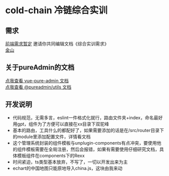 <h1>cold-chain 冷链综合实训</h1>

## 需求

[前端需求暂定](https://www.yuque.com/g/melingkk/rw3sli/hsgff2whltgaki1h/collaborator/join?token=ha9F4GQeZg0euuzh&source=doc_collaborator&goto=%2Fmelingkk%2Frw3sli%2Fhsgff2whltgaki1h%2Fedit#)
邀请你共同编辑文档《综合实训需求》
<br/>
[金山](https://kdocs.cn/l/cbcQiFxOf7pp)

## 关于pureAdmin的文档

[点我查看 vue-pure-admin 文档](https://pure-admin.github.io/pure-admin-doc)  
[点我查看 @pureadmin/utils 文档](https://pure-admin-utils.netlify.app)

## 开发说明

-   代码规范，无需多言，eslint一件格式化就行，路由文件夹+index，命名最好用gpt，组件为了方便可以直接在xx目录下双驼峰
-   基本的路由，工具什么的都配好了，如果需要添加的话是在/src/router目录下的module里添加配置文件，详情看文档
-   这个管理系统封装的组件模板与unplugin-components有点冲突，要使用他的组件模板需要在全局注册，然后会报错，如果有需要使用仔细研究文档，具体模板组件在components下的Rexx
-   时间紧迫，ts类型基本放弃，不写了，一切以开发出来为主
-   echart的中国地图只能原地导入china.js，这块由我来动
